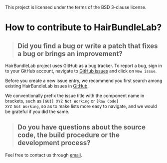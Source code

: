 This project is licensed under the terms of the BSD 3-clause license. 

# How to contribute to HairBundleLab?

>## Did you find a bug or write a patch that fixes a bug or brings an improvement?

HairBundleLab project uses GitHub as a bug tracker. To report a bug, sign in to your GitHub account, navigate to [GitHub issues](https://github.com/vgoyal24/HairBundleLab/issues) and click on <code>New issue</code>.

Before you create a new issue entry, we recommend you first search among existing HairBundleLab issues in [GitHub](https://github.com/vgoyal24/HairBundleLab/issues).

We conventionally prefix the issue title with the component name in brackets, such as <code>[GUI] XYZ Not Working</code> or <code>[Raw Code] XYZ Not Working</code>, so as to make lists more easy to navigate, and we would be grateful if you did the same.

>## Do you have questions about the source code, the build procedure or the development process?

Feel free to contact us through [email](mailto:varungo@umich.edu?subject=[GitHub]%20HairBundleLab%20Query&cc=grosh@umich.edu).
